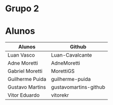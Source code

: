 # Grupo 2

# Alunos

Alunos | Github 
------- | --------
Luan Vasco | Luan-Cavalcante
Adne Moretti | AdneMoretti
Gabriel Moretti | MorettiGS
Guilherme Puida | guilherme-puida
Gustavo Martins | gustavomartins-github
Vitor Eduardo | vitorekr
